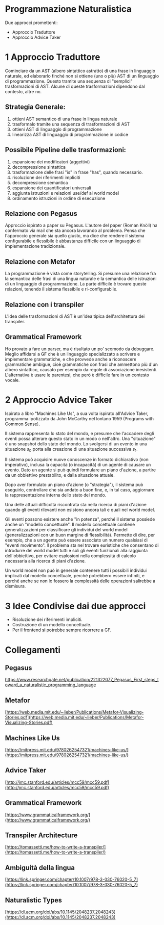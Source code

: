 # Programmazione Naturalistica

Due approcci promettenti:

- Approccio Traduttore
- Approccio Advice Taker

# 1 Approccio Traduttore

Cominciare da un AST (albero sintattico astratto) di una frase in linguaggio
naturale, ed elaborarlo finché non si ottiene (uno o più) AST di un linguaggio
di programmazione. Questo tramite una sequenza di "semplici" trasformazioni di
AST. Alcune di queste trasformazioni dipendono dal contesto, altre no.

## Strategia Generale:

1. ottieni AST semantico di una frase in lingua naturale
1. trasformalo tramite una sequenza di trasformazioni di AST
1. ottieni AST di linguaggio di programmazione
1. linearizza AST di linguaggio di programmazione in codice

## Possibile Pipeline delle trasformazioni:

1. espansione dei modificatori (aggettivi)
1. decompressione sintattica
1. trasformazione delle frasi "is" in frase "has", quando necessario.
1. risoluzione dei riferimenti impliciti
1. decompressione semantica
1. espansione dei quantificatori universali
1. aggiunta istruzioni e relazioni use/def al world model
1. ordinamento istruzioni in ordine di esecuzione

## Relazione con Pegasus

Approccio ispirato a paper su Pegasus. L'autore del paper (Roman Knöll) ha
confermato via mail che sta ancora lavorando al problema. Pensa che l'approccio
generale sia quello giusto, ma dice che rendere il sistema configurabile e
flessibile è abbastanza difficile con un linguaggio di implementazione
tradizionale.

## Relazione con Metafor

La programmazione è vista come storytelling. Si presume una relazione fra la
semantica delle frasi di una lingua naturale e la semantica delle istruzioni di
un linguaggio di programmazione. La parte difficile è trovare queste relazioni,
tenendo il sistema flessibile e ri-configurabile.

## Relazione con i transpiler

L'idea delle trasformazioni di AST è un'idea tipica dell'architettura dei
transpiler.

## Grammatical Framework

Ho provato a fare un parser, ma è risultato un po' scomodo da debuggare. Meglio
affidarsi a GF che è un linguaggio specializzato a scrivere e implementare grammatiche, 
e che provvede anche a riconoscere grammatiche ambigue, cioè grammatiche con frasi che ammettono
più d'un albero sintattico, causato per esempio da regole di associazione
inesistenti. L'alternativa è usare le parentesi, che però è difficile fare in un
contesto vocale.

# 2 Approccio Advice Taker

Ispirato a libro "Machines Like Us", a sua volta ispirato all'Advice Taker,
programma ipotizzato da John McCarthy nel lontano 1959 (Programs with Common
Sense).

Il sistema rappresenta lo stato del mondo, e presume che l'accadere degli eventi
possa alterare questo stato in un modo o nell'altro. Una "situazione" è uno
snapshot dello stato del mondo. Lo svolgersi di un evento in una situazione
$s_0$ porta alla creazione di una situazione successiva $s_1$.

Il sistema può acquisire nuove conoscenze in formato dichiarativo (non
imperativo), inclusa la capacità (o incapacità) di un agente di causare un
evento. Dato un agente si può quindi formulare un piano d'azione, a partire da
un obbiettivo prestabilito, e dalla situazione attuale.

Dopo aver formulato un piano d'azione (o "strategia"), il sistema può eseguirlo,
controllare che sia andato a buon fine, e, in tal caso, aggiornare la
rappresentazione interna dello stato del mondo.

Una delle attuali difficoltà riscontrata sta nella ricerca di piani d'azione
quando gli eventi rilevanti non esistono ancora tali e quali nel world model.

Gli eventi possono esistere anche "in potenza", perché il sistema possiede anche
un "modello concettuale". Il modello concettuale contiene generalizzazioni per
classificare gli individui del world model (generalizzazioni con un buon margine
di flessibilità). Permette di dire, per esempio, che a un agente può essere
associato un numero qualsiasi di "eventi movimento". Il problema sta nel trovare
euristiche che consentano di introdurre del world model tutti e soli gli eventi
funzionali alla raggiunta dell'obbiettivo, per evitare esplosioni nella
complessità di calcolo necessaria alla ricerca di piani d'azione.

Un world model non può in generale contenere tutti i possibili individui
implicati dal modello concettuale, perché potrebbero essere infiniti, e perché
anche se non lo fossero la complessità delle operazioni salirebbe a dismisura.


# 3 Idee Condivise dai due approcci

- Risoluzione dei riferimenti impliciti.
- Costruzione di un modello concettuale.
- Per il frontend si potrebbe sempre ricorrere a GF.

# Collegamenti

## Pegasus

[https://www.researchgate.net/publication/221322077_Pegasus_First_steps_toward_a_naturalistic_programming_language
](https://www.researchgate.net/publication/221322077_Pegasus_First_steps_toward_a_naturalistic_programming_language
)

## Metafor

[https://web.media.mit.edu/~lieber/Publications/Metafor-Visualizing-Stories.pdf](https://web.media.mit.edu/~lieber/Publications/Metafor-Visualizing-Stories.pdf)

## Machines Like Us

[https://mitpress.mit.edu/9780262547321/machines-like-us/](https://mitpress.mit.edu/9780262547321/machines-like-us/)

## Advice Taker

[http://jmc.stanford.edu/articles/mcc59/mcc59.pdf](http://jmc.stanford.edu/articles/mcc59/mcc59.pdf)

## Grammatical Framework

[https://www.grammaticalframework.org/](https://www.grammaticalframework.org/)

## Transpiler Architecture

[https://tomassetti.me/how-to-write-a-transpiler/](https://tomassetti.me/how-to-write-a-transpiler/)

## Ambiguità della lingua

[https://link.springer.com/chapter/10.1007/978-3-030-76020-5_7](https://link.springer.com/chapter/10.1007/978-3-030-76020-5_7)

## Naturalistic Types

[https://dl.acm.org/doi/abs/10.1145/2048237.2048243](https://dl.acm.org/doi/abs/10.1145/2048237.2048243)